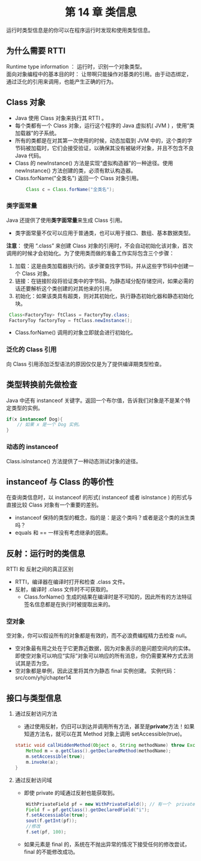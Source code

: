 # <center> 第 14 章 类信息 </center>

运行时类型信息是的你可以在程序运行时发现和使用类型信息。

## 为什么需要 RTTI

Runtime type information ： 运行时，识别一个对象类型。<br>
面向对象编程中的基本目的时： 让带啊只能操作对基类的引用。由于动态绑定，通过泛化的引用来调用，也能产生正确的行为。

## Class 对象

- Java 使用 Class 对象来执行其 RTTI 。
- 每个类都有一个 Class 对象，运行这个程序的 Java 虚拟机( JVM ) ，使用“类加载器”的子系统。
- 所有的类都是在对其第一次使用的时候，动态加载到 JVM 中的，这个类的字节码被加载时，它们会接受验证，以确保其没有被破坏对象，并且不包含不良 Java 代码。
- Class 的 newInstance() 方法是实现“虚拟构造器”的一种途径。使用 newInstance() 方法创建的类，必须有默认构造器。
- Class.forName("全类名") 返回一个 Class 对象引用。
  ```java
      Class c = Class.forName("全类名");
  ```

### 类字面常量

Java 还提供了使用**类字面常量**来生成 Class 引用。

- 类字面常量不仅可以应用于普通类，也可以用于接口、数组、基本数据类型。

**注意**： 使用 “.class” 来创建 Class 对象的引用时，不会自动初始化该对象，首次调用的时候才会初始化。为了使用类而做的准备工作实际包含三个步骤：

1. 加载：这是由类加载器执行的。该步骤查找字节码，并从这些字节码中创建一个 Class 对象。
2. 链接：在链接阶段将验证类中的字节码，为静态域分配存储空间，如果必需的话还要解析这个类创建的对其他来的引用。
3. 初始化：如果该类具有超类，则对其初始化，执行静态初始化器和静态初始化块。

```java
 Class<FactoryToy> ftClass = FactoryToy.class;
 FactoryToy factoryToy = ftClass.newInstance();
```

- Class.forName() 调用的对象立即就会进行初始化。

### 泛化的 Class 引用

向 Class 引用添加泛型语法的原因仅仅是为了提供编译期类型检查。

## 类型转换前先做检查

Java 中还有 instanceof 关键字。返回一个布尔值，告诉我们对象是不是某个特定类型的实例。

```java
if(x instanceof Dog){
    // 如果 x 是一个 Dog 实例。
}
```

### 动态的 instanceof

Class.isInstance() 方法提供了一种动态测试对象的途径。

## instanceof 与 Class 的等价性

在查询类信息时，以 instanceof 的形式( instanceof 或者 isInstance ) 的形式与直接比较 Class 对象有一个重要的差别。

- instanceof 保持的类型的概念，指的是：是这个类吗？或者是这个类的派生类吗？
- equals 和 == 一样没有考虑继承的因素。

## 反射：运行时的类信息

RTTI 和 反射之间的真正区别

- RTTI，编译器在编译时打开和检查 .class 文件。
- 反射，编译时 .class 文件时不可获取的。
  - Class.forName() 生成的结果在编译时是不可知的，因此所有的方法特征签名信息都是在执行时被提取出来的。

### 空对象

空对象，你可以假设所有的对象都是有效的，而不必浪费编程精力去检查 null。

- 空对象最有用之处在于它更靠近数据，因为对象表示的是问题空间内的实体。 即使空对象可以响应“实际”对象可以响应的所有消息，你仍需要某种方式去测试其是否为空。
- 空对象都是单例，因此这里将其作为静态 final 实例创建。
  实例代码： src/com/yhj/chapter14

## 接口与类型信息

1. 通过反射访问方法

   - 通过使用反射，仍旧可以到达并调用所有方法，甚至是**private**方法！如果知道方法名，就可以在其 Method 对象上调用 setAccessible(true)。

   ```java
   static void callHiddenMethod(Object o, String methodName) throw Exception{
       Method m = o.getClass().getDeclaredMethod(methodName);
       m.setAccessible(true);
       m.invoke(a);
   }
   ```

2. 通过反射访问域

   - 即使 private 的域通过反射也能获取到。

   ```java
       WithPrivateField pf = new WithPrivateField(); // 有一个  private int i
       Field f = pf.getClass().getDeclaredField("i");
       f.setAccessiable(true);
       sout(f.getInt(pf));
       //修改
       f.set(pf, 100);
   ```

   - 如果元素是 final 的，系统在不抛出异常的情况下接受任何的修改尝试，final 的不能修改成功。
